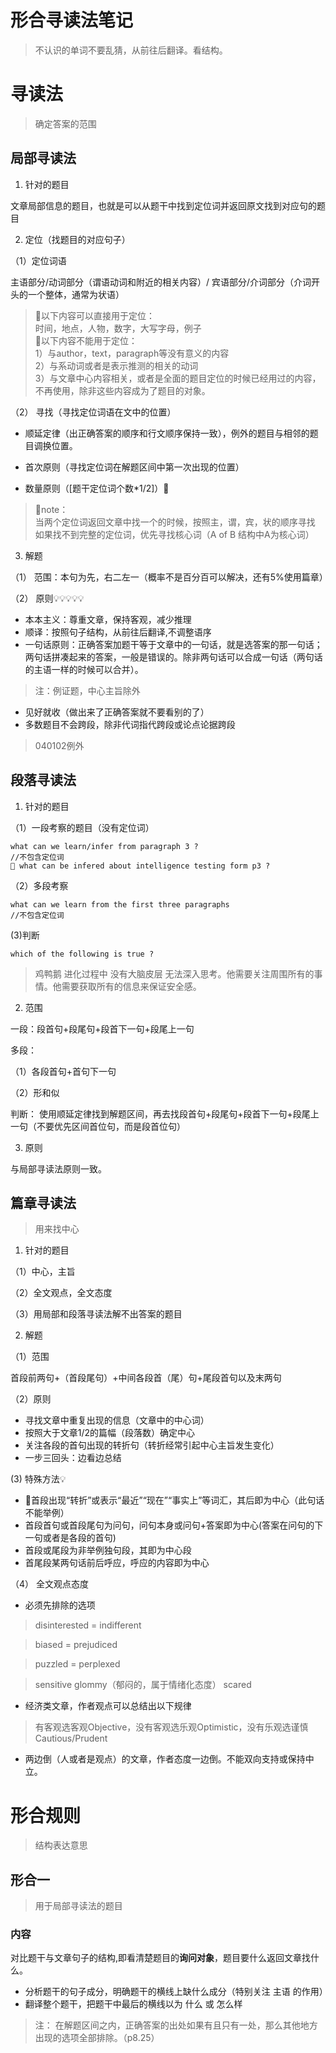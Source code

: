 # 形合寻读法笔记
> 不认识的单词不要乱猜，从前往后翻译。看结构。
# 寻读法
> 确定答案的范围
## 局部寻读法
1. 针对的题目

文章局部信息的题目，也就是可以从题干中找到定位词并返回原文找到对应句的题目

2. 定位（找题目的对应句子）

（1）定位词语

主语部分/动词部分（谓语动词和附近的相关内容）/
宾语部分/介词部分（介词开头的一个整体，通常为状语）
> 🌟以下内容可以直接用于定位：  
> 时间，地点，人物，数字，大写字母，例子  
> 🌟以下内容不能用于定位：  
>  1）与author，text，paragraph等没有意义的内容  
>  2）与系动词或者是表示推测的相关的动词  
>  3）与文章中心内容相关，或者是全面的题目定位的时候已经用过的内容，不再使用，除非这些内容成为了题目的对象。  

（2） 寻找（寻找定位词语在文中的位置）

* 顺延定律（出正确答案的顺序和行文顺序保持一致），例外的题目与相邻的题目调换位置。

* 首次原则（寻找定位词在解题区间中第一次出现的位置）

* 数量原则（[题干定位词个数*1/2]）🚩
> 📒note：  
> 当两个定位词返回文章中找一个的时候，按照主，谓，宾，状的顺序寻找  
> 如果找不到完整的定位词，优先寻找核心词（A of B 结构中A为核心词）  

3. 解题

（1） 范围：本句为先，右二左一（概率不是百分百可以解决，还有5%使用篇章）

（2） 原则💡💡💡💡💡
* 本本主义：尊重文章，保持客观，减少推理
* 顺译：按照句子结构，从前往后翻译,不调整语序
* 一句话原则：正确答案加题干等于文章中的一句话，就是选答案的那一句话；两句话拼凑起来的答案，一般是错误的。除非两句话可以合成一句话（两句话的主语一样的时候可以合并）。
> 注：例证题，中心主旨除外
* 见好就收（做出来了正确答案就不要看别的了）
* 多数题目不会跨段，除非代词指代跨段或论点论据跨段
> 040102例外

## 段落寻读法
1. 针对的题目

（1）一段考察的题目（没有定位词）
```
what can we learn/infer from paragraph 3 ?
//不包含定位词
🙅‍ what can be infered about intelligence testing form p3 ?
```
（2）多段考察
```
what can we learn from the first three paragraphs
//不包含定位词
```
(3)判断
```
which of the following is true ?
```
> 鸡鸭鹅 进化过程中 没有大脑皮层 无法深入思考。他需要关注周围所有的事情。他需要获取所有的信息来保证安全感。

2. 范围

一段：段首句+段尾句+段首下一句+段尾上一句

多段：

（1）各段首句+首句下一句

（2）形和似

判断：
使用顺延定律找到解题区间，再去找段首句+段尾句+段首下一句+段尾上一句（不要优先区间首位句，而是段首位句）

3. 原则

与局部寻读法原则一致。

## 篇章寻读法
> 用来找中心
1. 针对的题目

（1）中心，主旨

（2）全文观点，全文态度

（3）用局部和段落寻读法解不出答案的题目

2. 解题

（1）范围

首段前两句+（首段尾句）+中间各段首（尾）句+尾段首句以及末两句

（2）原则

* 寻找文章中重复出现的信息（文章中的中心词）
* 按照大于文章1/2的篇幅（段落数）确定中心
* 关注各段的首句出现的转折句（转折经常引起中心主旨发生变化）
* 一步三回头：边看边总结

(3) 特殊方法💡

* 📍首段出现“转折”或表示“最近”“现在”“事实上”等词汇，其后即为中心（此句话不能举例）
* 首段首句或首段尾句为问句，问句本身或问句+答案即为中心(答案在问句的下一句或者是各段的首句)
* 首段或尾段为非举例独句段，其即为中心段
* 首尾段某两句话前后呼应，呼应的内容即为中心

（4） 全文观点态度

* 必须先排除的选项

> disinterested = indifferent

> biased = prejudiced 

> puzzled = perplexed

> sensitive  glommy（郁闷的，属于情绪化态度） scared

* 经济类文章，作者观点可以总结出以下规律

> 有客观选客观Objective，没有客观选乐观Optimistic，没有乐观选谨慎Cautious/Prudent 

* 两边倒（人或者是观点）的文章，作者态度一边倒。不能双向支持或保持中立。

# 形合规则
> 结构表达意思

## 形合一
> 用于局部寻读法的题目

### 内容
对比题干与文章句子的结构,即看清楚题目的**询问对象**，题目要什么返回文章找什么。
* 分析题干的句子成分，明确题干的横线上缺什么成分（特别关注 主语 的作用）
* 翻译整个题干，把题干中最后的横线以为 什么 或 怎么样

> 注：
> 在解题区间之内，正确答案的出处如果有且只有一处，那么其他地方出现的选项全部排除。（p8.25）